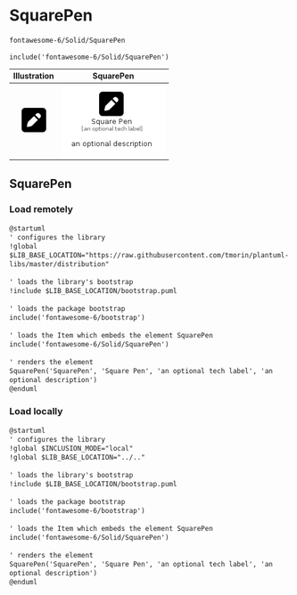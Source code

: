 # SquarePen


```text
fontawesome-6/Solid/SquarePen
```

```text
include('fontawesome-6/Solid/SquarePen')
```



| Illustration | SquarePen |
| :---: | :---: |
| ![illustration for Illustration](../../fontawesome-6/Solid/SquarePen.png) | ![illustration for SquarePen](../../fontawesome-6/Solid/SquarePen.Local.png) |




## SquarePen

### Load remotely
```plantuml
@startuml
' configures the library
!global $LIB_BASE_LOCATION="https://raw.githubusercontent.com/tmorin/plantuml-libs/master/distribution"

' loads the library's bootstrap
!include $LIB_BASE_LOCATION/bootstrap.puml

' loads the package bootstrap
include('fontawesome-6/bootstrap')

' loads the Item which embeds the element SquarePen
include('fontawesome-6/Solid/SquarePen')

' renders the element
SquarePen('SquarePen', 'Square Pen', 'an optional tech label', 'an optional description')
@enduml
```

### Load locally
```plantuml
@startuml
' configures the library
!global $INCLUSION_MODE="local"
!global $LIB_BASE_LOCATION="../.."

' loads the library's bootstrap
!include $LIB_BASE_LOCATION/bootstrap.puml

' loads the package bootstrap
include('fontawesome-6/bootstrap')

' loads the Item which embeds the element SquarePen
include('fontawesome-6/Solid/SquarePen')

' renders the element
SquarePen('SquarePen', 'Square Pen', 'an optional tech label', 'an optional description')
@enduml
```

